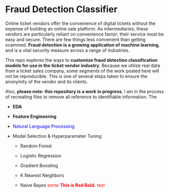 # Fraud Detection Classifier

Online ticket vendors offer the convenience of digital tickets without the expense of building an online sale platform. As intermediaries, these vendors are particularly reliant on convenience factor; their service must be easy and secure. There are few things less convenient than getting scammed. **Fraud detection is a growing application of machine learning**, and is a vital security measure across a range of industries.

This repo explores the ways to **customize fraud detection classification models for use in the ticket vendor industry**. Because we utilize real data from a ticket sales company, some segments of the work posted here will not be reproducible. This is one of several steps taken to ensure the anonymity of the vendor and its clients. 

Also, **please note: this repository is a work in progress**. I am in the process of recreating files to remove all reference to identifiable information. The 

* **EDA**
* **Feature Engineering**

* <span style="color:blue"> Natural Language Processing </span>
* Model Selection & Hyperparameter Tuning
    * Random Forest
    * Logistic Regression
    * Gradient Boosting

    * K Nearest Neighbors
    * Naive Bayes
<span style="color:red">some **This is Red Bold.** text</span> 
